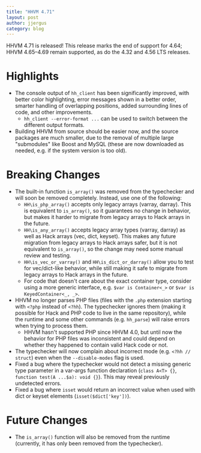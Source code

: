 ```yaml
---
title: "HHVM 4.71"
layout: post
author: jjergus
category: blog
---
```


HHVM 4.71 is released! This release marks the end of support for 4.64;
HHVM 4.65&ndash;4.69 remain supported, as do the 4.32 and 4.56 LTS releases.

# Highlights

- The console output of `hh_client` has been significantly improved, with better
  color highlighting, error messages shown in a better order, smarter handling
  of overlapping positions, added surrounding lines of code, and other
  improvements.
  - `hh_client --error-format ...` can be used to switch between the different
    output formats.
- Building HHVM from source should be easier now, and the source packages are
  much smaller, due to the removal of multiple large "submodules" like Boost and
  MySQL (these are now downloaded as needed, e.g. if the system version is too
  old).

# Breaking Changes

- The built-in function `is_array()` was removed from the typechecker and will
  soon be removed completely. Instead, use one of the following:
  - `HH\is_php_array()` accepts only legacy arrays (varray, darray). This is
    equivalent to `is_array()`, so it guarantees no change in behavior, but
    makes it harder to migrate from legacy arrays to Hack arrays in the future.
  - `HH\is_any_array()` accepts legacy array types (varray, darray) as well as
    Hack arrays (vec, dict, keyset). This makes any future migration from legacy
    arrays to Hack arrays safer, but it is not equivalent to `is_array()`, so
    the change may need some manual review and testing.
  - `HH\is_vec_or_varray()` and `HH\is_dict_or_darray()` allow you to test for
    vec/dict-like behavior, while still making it safe to migrate from legacy
    arrays to Hack arrays in the future.
  - For code that doesn't care about the exact container type, consider using a
    more generic interface, e.g. `$var is Container<_>` or
    `$var is KeyedContainer<_, _>`.
- HHVM no longer parses PHP files (files with the `.php` extension starting
  with `<?php` instead of `<?hh`). The typechecker ignores them (making it
  possible for Hack and PHP code to live in the same repository), while the
  runtime and some other commands (e.g. `hh_parse`) will raise errors when
  trying to process them.
  - HHVM hasn't supported PHP since HHVM 4.0, but until now the behavior for
    PHP files was inconsistent and could depend on whether they happened to
    contain valid Hack code or not.
- The typechecker will now complain about incorrect mode (e.g. `<?hh // struct`)
  even when the `--disable-modes` flag is used.
- Fixed a bug where the typechecker would not detect a missing generic type
  parameter in a var-args function declaration (`class A<T> {}`, `function test(A ...$a): void {}`). This may reveal previously undetected errors.
- Fixed a bug where `isset` would return an incorrect value when used with dict
  or keyset elements (`isset($dict['key'])`).

# Future Changes

- The `is_array()` function will also be removed from the runtime (currently, it
  has only been removed from the typechecker).

